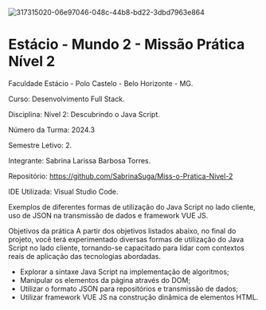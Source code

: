 ![317315020-06e97046-048c-44b8-bd22-3dbd7963e864](https://github.com/user-attachments/assets/43e09d29-eafd-4fd6-8678-04fed2a9a32a)


<h1>Estácio - Mundo 2 - Missão Prática  Nível 2</h1>



Faculdade Estácio - Polo Castelo - Belo Horizonte - MG.
 
Curso: Desenvolvimento Full Stack.
 
Disciplina: Nível 2: Descubrindo o Java Script.
 
Número da Turma: 2024.3
 
Semestre Letivo: 2.

Integrante: Sabrina Larissa Barbosa Torres.

Repositório: https://github.com/SabrinaSuga/Miss-o-Pratica-Nivel-2

IDE Utilizada: Visual Studio Code.

Exemplos de diferentes formas de utilização do Java Script no lado cliente, uso de
JSON na transmissão de dados e framework VUE JS.

Objetivos da prática
A partir dos objetivos listados abaixo, no final do projeto, você terá experimentado
diversas formas de utilização do Java Script no lado cliente, tornando-se capacitado
para lidar com contextos reais de aplicação das tecnologias abordadas.

  -  Explorar a sintaxe Java Script na implementação de algoritmos;
  -  Manipular os elementos da página através do DOM;
  -  Utilizar o formato JSON para repositórios e transmissão de dados;
  -  Utilizar framework VUE JS na construção dinâmica de elementos HTML.
